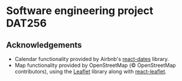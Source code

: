 # Software engineering project DAT256

## Acknowledgements
* Calendar functionality provided by Airbnb's [react-dates](https://github.com/airbnb/react-dates) library.
* Map functionality provided by OpenStreetMap (© OpenStreetMap contributors), using the [Leaflet](https://leafletjs.com/) library along with [react-leaflet](https://react-leaflet.js.org/).